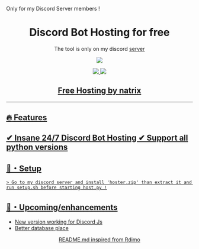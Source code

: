 Only for my Discord Server members !

<h1 align="center">
  Discord Bot Hosting for free 
</h1>

<p align="center">
  The tool is only on my discord <a href="https://discord.gg/CkmC7cUD8s"> server
</p>

<p align="center"> 
  <kbd>
<img src="![image](https://user-images.githubusercontent.com/88579983/173093741-9f699be6-f2db-4a50-94c5-bc3afdd8b90e.png)"></img>
  </kbd>
</p>

<p align="center">
  <img src="![image](https://user-images.githubusercontent.com/88579983/173093890-a0272e58-9456-4a10-ad50-a2f6eeb777df.png)" </a>
  <img src="![image](https://user-images.githubusercontent.com/88579983/173093963-c9632ce9-2c27-47b6-8ef7-0d35d457f2b0.png)" </a>
</p>



<h2 align="center">  
   Free Hosting by natrix

</h2>

---

## :fire: Features

✔ Insane 24/7 Discord Bot Hosting
✔ Support all python versions 
---

## 🚀・Setup 

```sh-session
> Go to my discord server and install 'hoster.zip' than extract it and run setup.sh before starting host.py !
```

## 🎉・Upcoming/enhancements

- New version working for Discord Js
- Better database place



<p align="center">
  README.md inspired from Rdimo
</p>

